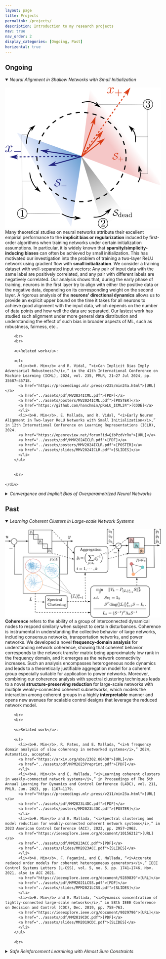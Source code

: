 ```yaml
---
layout: page
title: Projects
permalink: /projects/
description: Introduction to my research projects
nav: true
nav_order: 2
display_categories: [Ongoing, Past]
horizontal: true
---
```


<!-- pages/projects.md -->
<div class="projects">
  <h2 class="category">Ongoing</h2>
  <details open>
  <summary>
    <i>Neural Alignment in Shallow Networks with Small Initialization</i>
  </summary>
    <br>
    <!--Image container start-->
    <div class="project-image-container">
        <img src="../assets/img/publication_preview/dir_flow.png" alt="project thumbnail" class="project-thumbnail">
    </div>
    <!--Image container end-->
    <!--Text container start-->
    <div>
        Many theoretical studies on neural networks attribute their excellent empirial performance to the <b>implicit bias or regularization</b> induced by first-order algorithms when training networks under certain initialization assumptions. In particular, it is widely known that <b>sparsity/simplicity-inducing biases</b> can often be achieved by small initialization. This has motivated our investigation into the problem of training a two-layer ReLU network using gradient flow with <b>small initialization</b>. We consider a training dataset with well-separated input vectors: Any pair of input data with the same label are positively correlated, and any pair with different labels are negatively correlated. Our analysis shows that, during the early phase of training, neurons in the first layer try to align with either the positive data or the negative data, depending on its corresponding weight on the second layer. A rigorous analysis of the <b>neurons' directional dynamics</b> allows us to provide an explicit upper bound on the time it takes for all neurons to achieve good alignment with the input data, which depends on the number of data points and how well the data are separated. Our lastest work has studied such alignment under more general data distribution and understanding the effect of such bias in broader aspects of ML, such as robustness, fairness, etc..

        <br>
        <br>

        <u>Related work</u>:
      
        <ul>
          <li><b>H. Min</b> and R. Vidal, “<i>Can Implicit Bias Imply Adversarial Robustness?</i>,” in the 41th International Conference on Machine Learning (ICML), 2024, vol. 235, PMLR, 21–27 Jul 2024, pp. 35687–35718. 
          <a href="https://proceedings.mlr.press/v235/min24a.html">[URL]</a>
          <a href="../assets/pdf/MV2024ICML.pdf">[PDF]</a>
          <a href="../assets/posters/MV2024ICML.pdf">[POSTER]</a>
          <a href="https://github.com/hanchmin/pReLU_ICML24">[CODE]</a>
          </li>
          <li><b>H. Min</b>, E. Mallada, and R. Vidal, “<i>Early Neuron Alignment in Two-layer ReLU Networks with Small Initialization</i>,” in 12th International Conference on Learning Representations (ICLR), 2024. 
          <a href="https://openreview.net/forum?id=QibPzdVrRu">[URL]</a>
          <a href="../assets/pdf/MMV2024ICLR.pdf">[PDF]</a>
          <a href="../assets/posters/MMV2024ICLR.pdf">[POSTER]</a>
          <a href="../assets/slides/MMV2024ICLR.pdf">[SLIDES]</a>
          </li>
        </ul>


        <br>

    </div>
  <!--Text container end-->
  </details>

  <details>
  <summary>
    <i>Convergence and Implicit Bias of Overparametrized Neural Networks</i>
  </summary>
    <br>
    <!--Image container start-->
    <div class="project-image-container">
        <img src="../assets/img/publication_preview/lin_conv_two_layer.png" alt="project thumbnail" class="project-thumbnail">
    </div>
    <!--Image container end-->
    <!--Text container start-->
    <div>
        Neural networks trained via gradient descent with random initialization and without any regularization enjoy good generalization performance in practice despite being <b>highly overparametrized</b>. A promising direction to explain this phenomenon is to study how <b>initialization</b> and overparametrization affect the <b>convergence</b> and <b>implicit bias</b> of training algorithms. We present a novel analysis of the convergence and implicit bias of gradient flow for linear networks, which connects initialization, optimization, and overparametrization. Our results show that sufficiently overparametrized linear networks are guaranteed to converge to the min-norm solution when properly initialized. Moreover, our convergence analysis is generalized to deep linear networks under a general loss function.

        <br>
        <br>

        <u>Related work</u>:
      
        <ul>
          <li><b>H. Min</b>, S. Tarmoun, R. Vidal, and E. Mallada, “<i>Convergence and implicit bias of gradient flow on overparametrized linear networks</i>,” 2023, in preparation. </li>
          <li><b>H. Min</b>, R. Vidal, and E. Mallada, “<i>On the convergence of gradient flow on multi-layer linear models</i>,” in Proceedings of the 40th International Conference on Machine Learning (ICML), vol. 202, PMLR, Jun. 2023, pp. 24850–24887. 
          <a href="https://proceedings.mlr.press/v202/min23d.html">[URL]</a>
          <a href="../assets/pdf/MVM2023ICML.pdf">[PDF]</a>
          <a href="../assets/posters/MVM2023ICML.png">[POSTER]</a>
          <a href="../assets/slides/MVM2023ICML.pdf">[SLIDES]</a>
          </li>
          <li>Z. Xu, <b>H. Min</b>, S. Tarmoun, E. Mallada, and R. Vidal, “<i>Linear convergence of gradient descent for finite width over-parametrized linear networks with general initialization</i>,” in Proceedings of The 26th International Conference on Artificial Intelligence and Statistics (AISTATS), vol. 206, PMLR, Apr. 2023, pp. 2262–2284. 
          <a href="https://proceedings.mlr.press/v206/xu23c.html">[URL]</a>
          <a href="../assets/pdf/XMTMV2023AISTATS.pdf">[PDF]</a>
          <a href="../assets/slides/XMTMV2023AISTATS.pdf">[SLIDES]</a>
          </li>
          <li><b>H. Min</b>, S. Tarmoun, R. Vidal, and E. Mallada, “<i>On the explicit role of initialization on the convergence and implicit bias of overparametrized linear networks</i>,” in The 38th International Conference on Machine Learning (ICML), vol. 139, PMLR, Jul. 2021, pp. 7760–7768. 
          <a href="https://proceedings.mlr.press/v139/min21c.html">[URL]</a>
          <a href="../assets/pdf/MTVM2021ICML.pdf">[PDF]</a>
          <a href="../assets/posters/MTVM2021ICML.png">[POSTER]</a>
          <a href="../assets/slides/MTVM2021ICML.pdf">[SLIDES]</a>
          </li>
        </ul>


        <br>

    </div>
  <!--Text container end-->
  </details>

  
</div>

<div class="projects">
  <h2 class="category">Past</h2>

  <details open>
  <summary>
    <i>Learning Coherent Clusters in Large-scale Network Systems</i>
  </summary>
  <br>
    <!--Image container start-->
    <div class="project-image-container">
        <img src="../assets/img/publication_preview/algo_illustrationv2.png" alt="project thumbnail" class="project-thumbnail">
    </div>
    <!--Image container end-->
    <!--Text container start-->
    <div>
        <b>Coherence</b> refers to the ability of a group of interconnected dynamical nodes to respond similarly when subject to certain disturbances. Coherence is instrumental in understanding the collective behavior of large networks, including consensus networks, transportation networks, and power networks. We developed a novel <b>frequency-domain analysis</b> for understanding network coherence, showing that coherent behavior corresponds to the network transfer matrix being approximately low rank in the frequency domain, and it emerges as the network connectivity increases. Such an analysis encompasses heterogeneous node dynamics and leads to a theoretically justifiable aggregation model for a coherent group especially suitable for application to power networks. Moreover, combining our coherence analysis with spectral clustering techniques leads to a novel <b>structure-preserving reduction</b> for large-scale networks with multiple weakly-connected coherent subnetworks, which models the interaction among coherent groups in a highly <b>interpretable</b> manner and opens new avenues for scalable control designs that leverage the reduced network model. 


        <br>
        <br>

        <u>Related work</u>:

        <ul>
          <li><b>H. Min</b>, R. Pates, and E. Mallada, “<i>A frequency domain analysis of slow coherency in networked systems</i>,” 2024, Automatica, accepted. 
          <a href="https://arxiv.org/abs/2302.08438">[URL]</a>
          <a href="../assets/pdf/MPM2023Preprint.pdf">[PDF]</a>
          </li>
          <li><b>H. Min</b> and E. Mallada, “<i>Learning coherent clusters in weakly-connected network systems</i>,” in Proceedings of The 5th Annual Learning for Dynamics and Control Conference (L4DC), vol. 211, PMLR, Jun. 2023, pp. 1167–1179. 
          <a href="https://proceedings.mlr.press/v211/min23a.html">[URL]</a>
          <a href="../assets/pdf/MM2023L4DC.pdf">[PDF]</a>
          <a href="../assets/posters/MM2023L4DC.pdf">[POSTER]</a>
          </li>
          <li><b>H. Min</b> and E. Mallada, “<i>Spectral clustering and model reduction for weakly-connected coherent network systems</i>,” in 2023 American Control Conference (ACC), 2023, pp. 2957–2962. 
          <a href="https://ieeexplore.ieee.org/document/10156212">[URL]</a>
          <a href="../assets/pdf/MM2023ACC.pdf">[PDF]</a>
          <a href="../assets/slides/MM2023ACC.pdf">[SLIDES]</a>
          </li>
          <li><b>H. Min</b>, F. Paganini, and E. Mallada, “<i>Accurate reduced order models for coherent heterogeneous generators</i>,” IEEE Control Systems Letters (L-CSS), vol. 5, no. 5, pp. 1741–1746, Nov. 2021, also in ACC 2021. 
          <a href="https://ieeexplore.ieee.org/document/9289839">[URL]</a>
          <a href="../assets/pdf/MPM2021LCSS.pdf">[PDF]</a>
          <a href="../assets/slides/MPM2021LCSS.pdf">[SLIDES]</a>
          </li>
          <li><b>H. Min</b> and E. Mallada, “<i>Dynamics concentration of tightly-connected large-scale networks</i>,” in 58th IEEE Conference on Decision and Control (CDC), Dec. 2019, pp. 758–763. 
          <a href="https://ieeexplore.ieee.org/document/9029796">[URL]</a>
          <a href="../assets/pdf/MM2019CDC.pdf">[PDF]</a>
          <a href="../assets/slides/MM2019CDC.pdf">[SLIDES]</a>
          </li>
        </ul>

        <br>

  </div>
  <!--Text container end-->
  </details>


  <details>
  <summary>
    <i>Safe Reinforcement Learnining with Almost Sure Constraints</i>
  </summary>
  <br>
    <!--Image container start-->
    <div class="project-image-container">
        <img src="../assets/img/publication_preview/safe_rl.png" alt="project thumbnail" class="project-thumbnail">
    </div>
    <!--Image container end-->
    <!--Text container start-->
    <div>
          A vast body of work has been developing model-free constraint reinforcement learning algorithms that can implement highly complex actions for <b>safety-critical</b> autonomous systems, such as self-driving cars, robots, etc. However, constraints in most existing work are probabilistic (either in expectation or with high probability), which does not allow for settings with hard constraints that need to be satisfied with probability one. In practice, however, failing to satisfy the safety constraints with a non-zero probability could result in some catastrophic events (a car crash, in the example of self-driving cars). Weighing safety much more than system performance, we work on a new formulation of constrained reinforcement learning problems that better respects the operational constraints in safety-critical systems. Unlike standard approaches that encode the safety requirements as some constraints on the expected value of accumulated safety-indicating signals, our formulation aims to find a policy that satisfies the safety requirements with <b>probability one</b>. Based on a separation principle between the value function for optimality and the one for safety, we develop an algorithm that finds all safe policies by learning a <b>safe barrier function</b> on all state-action pairs. Such an algorithm is much more <b>sample-efficient</b> than those trying to learn the optimal policy. The learned barrier function can be further incorporated into standard reinforcement learning algorithms such as Q-learning for learning the optimal safe policy. 

        <br>
        <br>

        <u>Related work</u>:
      
        <ul>
          <li>A. Castellano, <b>H. Min</b>, J. Bazerque, and E. Mallada, “<i>Learning safety critics via a non-contractive binary bellman operator</i>,” 2023, to appear in Asilomar Conference on Signals, Systems, and Computers. 
          <a href="../assets/pdf/CMBM2023Asilomar.pdf">[PDF]</a>
          </li>
          <li>A. Castellano, <b>H. Min</b>, J. A. Bazerque, and E. Mallada, “<i>Reinforcement learning with almost sure constraints</i>,” in The 4th Annual Learning for Dynamics and Control Conference (L4DC), vol. 168, PMLR, Jun. 2022, pp. 559–570. 
          <a href="https://proceedings.mlr.press/v168/castellano22a.html">[URL]</a>
          <a href="../assets/pdf/CMBM2022L4DC.pdf">[PDF]</a>
          </li>
          <li>A. Castellano, <b>H. Min</b>, J. Bazerque, and E. Mallada, “<i>Learning to act safely with limited exposure and almost sure certainty</i>,” IEEE Transaction on Automatic Control (TAC), vol. 68, no. 5, pp. 2979–2994, May 2023. 
          <a href="https://ieeexplore.ieee.org/document/10032771">[URL]</a>
          <a href="../assets/pdf/CMBM2023TAC.pdf">[PDF]</a>
          </li>
        </ul>


        <br>

  </div>
  <!--Text container end-->
  </details>

</div>
